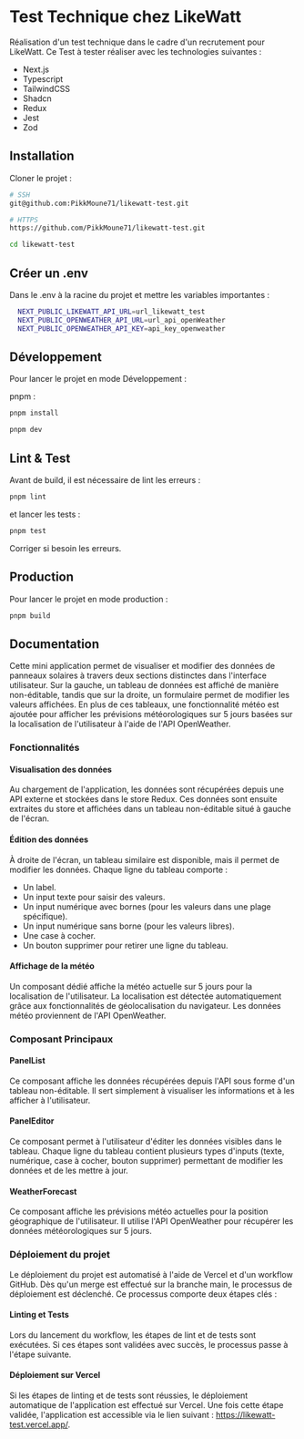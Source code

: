 # Test Technique chez LikeWatt

Réalisation d'un test technique dans le cadre d'un recrutement pour LikeWatt. Ce Test à tester réaliser avec les technologies suivantes :

- Next.js
- Typescript
- TailwindCSS
- Shadcn
- Redux
- Jest
- Zod

## Installation

Cloner le projet :

```bash
# SSH
git@github.com:PikkMoune71/likewatt-test.git
```

```bash
# HTTPS
https://github.com/PikkMoune71/likewatt-test.git
```

```bash
cd likewatt-test
```

## Créer un .env

Dans le .env à la racine du projet et mettre les variables importantes :

```bash
  NEXT_PUBLIC_LIKEWATT_API_URL=url_likewatt_test
  NEXT_PUBLIC_OPENWEATHER_API_URL=url_api_openWeather
  NEXT_PUBLIC_OPENWEATHER_API_KEY=api_key_openweather
```

## Développement

Pour lancer le projet en mode Développement :

pnpm :

```bash
pnpm install
```

```bash
pnpm dev
```

## Lint & Test

Avant de build, il est nécessaire de lint les erreurs :

```bash
pnpm lint
```

et lancer les tests :

```bash
pnpm test
```

Corriger si besoin les erreurs.

## Production

Pour lancer le projet en mode production :

```bash
pnpm build
```

## Documentation

Cette mini application permet de visualiser et modifier des données de panneaux solaires à travers deux sections distinctes dans l'interface utilisateur. Sur la gauche, un tableau de données est affiché de manière non-éditable, tandis que sur la droite, un formulaire permet de modifier les valeurs affichées. En plus de ces tableaux, une fonctionnalité météo est ajoutée pour afficher les prévisions météorologiques sur 5 jours basées sur la localisation de l'utilisateur à l'aide de l'API OpenWeather.

### Fonctionnalités

#### Visualisation des données

Au chargement de l'application, les données sont récupérées depuis une API externe et stockées dans le store Redux. Ces données sont ensuite extraites du store et affichées dans un tableau non-éditable situé à gauche de l'écran.

#### Édition des données

À droite de l'écran, un tableau similaire est disponible, mais il permet de modifier les données. Chaque ligne du tableau comporte :

- Un label.
- Un input texte pour saisir des valeurs.
- Un input numérique avec bornes (pour les valeurs dans une plage spécifique).
- Un input numérique sans borne (pour les valeurs libres).
- Une case à cocher.
- Un bouton supprimer pour retirer une ligne du tableau.

#### Affichage de la météo

Un composant dédié affiche la météo actuelle sur 5 jours pour la localisation de l'utilisateur. La localisation est détectée automatiquement grâce aux fonctionnalités de géolocalisation du navigateur. Les données météo proviennent de l'API OpenWeather.

### Composant Principaux

#### PanelList

Ce composant affiche les données récupérées depuis l'API sous forme d'un tableau non-éditable. Il sert simplement à visualiser les informations et à les afficher à l'utilisateur.

#### PanelEditor

Ce composant permet à l'utilisateur d'éditer les données visibles dans le tableau. Chaque ligne du tableau contient plusieurs types d'inputs (texte, numérique, case à cocher, bouton supprimer) permettant de modifier les données et de les mettre à jour.

#### WeatherForecast

Ce composant affiche les prévisions météo actuelles pour la position géographique de l'utilisateur. Il utilise l'API OpenWeather pour récupérer les données météorologiques sur 5 jours.

### Déploiement du projet

Le déploiement du projet est automatisé à l'aide de Vercel et d'un workflow GitHub. Dès qu'un merge est effectué sur la branche main, le processus de déploiement est déclenché. Ce processus comporte deux étapes clés :

#### Linting et Tests

Lors du lancement du workflow, les étapes de lint et de tests sont exécutées. Si ces étapes sont validées avec succès, le processus passe à l'étape suivante.

#### Déploiement sur Vercel

Si les étapes de linting et de tests sont réussies, le déploiement automatique de l'application est effectué sur Vercel. Une fois cette étape validée, l'application est accessible via le lien suivant : https://likewatt-test.vercel.app/.

